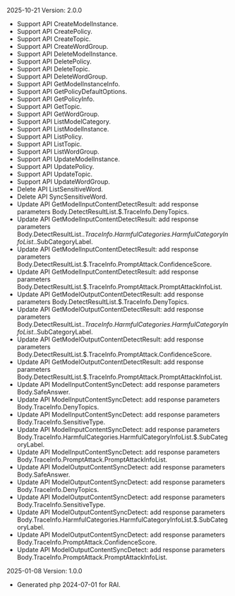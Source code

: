 2025-10-21 Version: 2.0.0
- Support API CreateModelInstance.
- Support API CreatePolicy.
- Support API CreateTopic.
- Support API CreateWordGroup.
- Support API DeleteModelInstance.
- Support API DeletePolicy.
- Support API DeleteTopic.
- Support API DeleteWordGroup.
- Support API GetModelInstanceInfo.
- Support API GetPolicyDefaultOptions.
- Support API GetPolicyInfo.
- Support API GetTopic.
- Support API GetWordGroup.
- Support API ListModelCategory.
- Support API ListModelInstance.
- Support API ListPolicy.
- Support API ListTopic.
- Support API ListWordGroup.
- Support API UpdateModelInstance.
- Support API UpdatePolicy.
- Support API UpdateTopic.
- Support API UpdateWordGroup.
- Delete API ListSensitiveWord.
- Delete API SyncSensitiveWord.
- Update API GetModelInputContentDetectResult: add response parameters Body.DetectResultList.$.TraceInfo.DenyTopics.
- Update API GetModelInputContentDetectResult: add response parameters Body.DetectResultList.$.TraceInfo.HarmfulCategories.HarmfulCategoryInfoList.$.SubCategoryLabel.
- Update API GetModelInputContentDetectResult: add response parameters Body.DetectResultList.$.TraceInfo.PromptAttack.ConfidenceScore.
- Update API GetModelInputContentDetectResult: add response parameters Body.DetectResultList.$.TraceInfo.PromptAttack.PromptAttackInfoList.
- Update API GetModelOutputContentDetectResult: add response parameters Body.DetectResultList.$.TraceInfo.DenyTopics.
- Update API GetModelOutputContentDetectResult: add response parameters Body.DetectResultList.$.TraceInfo.HarmfulCategories.HarmfulCategoryInfoList.$.SubCategoryLabel.
- Update API GetModelOutputContentDetectResult: add response parameters Body.DetectResultList.$.TraceInfo.PromptAttack.ConfidenceScore.
- Update API GetModelOutputContentDetectResult: add response parameters Body.DetectResultList.$.TraceInfo.PromptAttack.PromptAttackInfoList.
- Update API ModelInputContentSyncDetect: add response parameters Body.SafeAnswer.
- Update API ModelInputContentSyncDetect: add response parameters Body.TraceInfo.DenyTopics.
- Update API ModelInputContentSyncDetect: add response parameters Body.TraceInfo.SensitiveType.
- Update API ModelInputContentSyncDetect: add response parameters Body.TraceInfo.HarmfulCategories.HarmfulCategoryInfoList.$.SubCategoryLabel.
- Update API ModelInputContentSyncDetect: add response parameters Body.TraceInfo.PromptAttack.PromptAttackInfoList.
- Update API ModelOutputContentSyncDetect: add response parameters Body.SafeAnswer.
- Update API ModelOutputContentSyncDetect: add response parameters Body.TraceInfo.DenyTopics.
- Update API ModelOutputContentSyncDetect: add response parameters Body.TraceInfo.SensitiveType.
- Update API ModelOutputContentSyncDetect: add response parameters Body.TraceInfo.HarmfulCategories.HarmfulCategoryInfoList.$.SubCategoryLabel.
- Update API ModelOutputContentSyncDetect: add response parameters Body.TraceInfo.PromptAttack.ConfidenceScore.
- Update API ModelOutputContentSyncDetect: add response parameters Body.TraceInfo.PromptAttack.PromptAttackInfoList.


2025-01-08 Version: 1.0.0
- Generated php 2024-07-01 for RAI.


